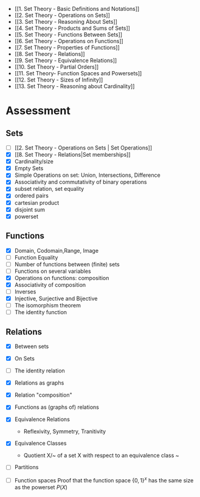 - [[1. Set Theory - Basic Definitions and Notations]]
- [[2. Set Theory - Operations on Sets]]
- [[3. Set Theory - Reasoning About Sets]]
- [[4. Set Theory - Products and Sums of Sets]]
- [[5. Set Theory - Functions Between Sets]]
- [[6. Set Theory - Operations on Functions]] 
- [[7. Set Theory - Properties of Functions]]
- [[8. Set Theory - Relations]]
- [[9. Set Theory - Equivalence Relations]]
- [[10. Set Theory - Partial Orders]]
- [[11. Set Theory- Function Spaces and Powersets]]
- [[12. Set Theory - Sizes of Infinity]]
- [[13. Set Theory - Reasoning about Cardinality]]

# Assessment
## Sets
- [ ]  [[2. Set Theory - Operations on Sets | Set Operations]]
- [x] [[8. Set Theory - Relations|Set memberships]]
- [x] Cardinality/size
- [x] Empty Sets
- [x] Simple Operations on set: Union, Intersections, Difference
- [x] Associativity and commutativity of binary operations
- [x] subset relation, set equality
- [x] ordered pairs
- [x] cartesian product
- [x] disjoint sum
- [x] powerset

## Functions
- [x] Domain, Codomain,Range, Image
- [ ] Function Equality
- [ ] Number of functions between (finite) sets
- [ ] Functions on several variables
- [x] Operations on functions: composition
- [x] Associativity of composition
- [ ] Inverses
- [x] Injective, Surjective and Bijective
- [ ] The isomorphism theorem
- [ ] The identity function

## Relations
- [x] Between sets
- [x] On Sets
- [ ] The identity relation
- [x] Relations as graphs
- [x] Relation "composition"
- [x] Functions as (graphs of) relations
- [x] Equivalence Relations
	- Reflexivity, Symmetry, Tranitivity
- [x] Equivalence Classes
	- Quotient X/~ of a set X with respect to an equivalence class ~
- [ ] Partitions
- [ ] Function spaces Proof that the function space $\{0,1\}^{x}$ has the same size as the powerset $P(X)$

